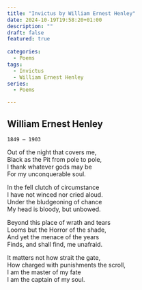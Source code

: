 ```yaml
---
title: "Invictus by William Ernest Henley" 
date: 2024-10-19T19:58:20+01:00 
description: "" 
draft: false 
featured: true
 
categories:
  - Poems
tags:
  - Invictus
  - William Ernest Henley
series:
  - Poems

---
```


## William Ernest Henley
`1849 – 1903`

Out of the night that covers me,<br>
Black as the Pit from pole to pole,<br>
I thank whatever gods may be<br>
For my unconquerable soul.

In the fell clutch of circumstance<br>
I have not winced nor cried aloud.<br>
Under the bludgeoning of chance<br>
My head is bloody, but unbowed.

Beyond this place of wrath and tears<br>
Looms but the Horror of the shade,<br>
And yet the menace of the years<br>
Finds, and shall find, me unafraid.<br>

It matters not how strait the gate,<br>
How charged with punishments the scroll,<br>
I am the master of my fate<br>
I am the captain of my soul.
